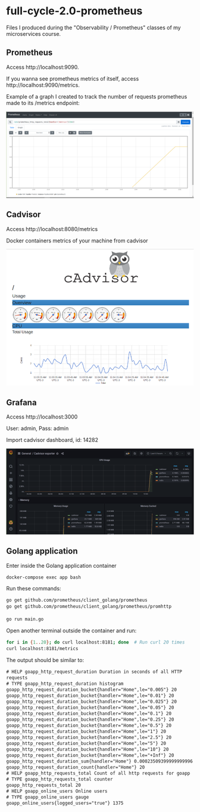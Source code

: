 # full-cycle-2.0-prometheus

Files I produced during the "Observability / Prometheus" classes of my microservices course.

## Prometheus

Access http://localhost:9090.

If you wanna see prometheus metrics of itself, access http://localhost:9090/metrics.

Example of a graph I created to track the number of requests prometheus made to its /metrics endpoint:

![Prometheus graph example](prometheus-graph.png)

## Cadvisor

Access http://localhost:8080/metrics

Docker containers metrics of your machine from cadvisor

![Cadvisor print](cadvisor-print.png)

## Grafana

Access http://localhost:3000

User: admin, Pass: admin

Import cadvisor dashboard, id: 14282

![Cadvisor dashboard](cadvisor-dashboard.png)

## Golang application

Enter inside the Golang application container

```sh
docker-compose exec app bash
```

Run these commands:

```sh
go get github.com/prometheus/client_golang/prometheus
go get github.com/prometheus/client_golang/prometheus/promhttp

go run main.go
```

Open another terminal outside the container and run:

```sh
for i in {1..20}; do curl localhost:8181; done  # Run curl 20 times
curl localhost:8181/metrics
```

The output should be similar to:

```
# HELP goapp_http_request_duration Duration in seconds of all HTTP requests
# TYPE goapp_http_request_duration histogram
goapp_http_request_duration_bucket{handler="Home",le="0.005"} 20
goapp_http_request_duration_bucket{handler="Home",le="0.01"} 20
goapp_http_request_duration_bucket{handler="Home",le="0.025"} 20
goapp_http_request_duration_bucket{handler="Home",le="0.05"} 20
goapp_http_request_duration_bucket{handler="Home",le="0.1"} 20
goapp_http_request_duration_bucket{handler="Home",le="0.25"} 20
goapp_http_request_duration_bucket{handler="Home",le="0.5"} 20
goapp_http_request_duration_bucket{handler="Home",le="1"} 20
goapp_http_request_duration_bucket{handler="Home",le="2.5"} 20
goapp_http_request_duration_bucket{handler="Home",le="5"} 20
goapp_http_request_duration_bucket{handler="Home",le="10"} 20
goapp_http_request_duration_bucket{handler="Home",le="+Inf"} 20
goapp_http_request_duration_sum{handler="Home"} 0.00023509399999999996
goapp_http_request_duration_count{handler="Home"} 20
# HELP goapp_http_requests_total Count of all http requests for goapp
# TYPE goapp_http_requests_total counter
goapp_http_requests_total 20
# HELP goapp_online_users Online users
# TYPE goapp_online_users gauge
goapp_online_users{logged_users="true"} 1375
```

